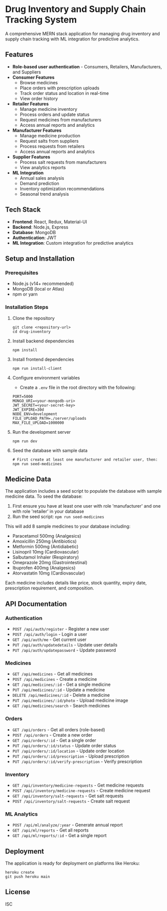 # Drug Inventory and Supply Chain Tracking System

A comprehensive MERN stack application for managing drug inventory and supply chain tracking with ML integration for predictive analytics.

## Features

- **Role-based user authentication** - Consumers, Retailers, Manufacturers, and Suppliers
- **Consumer Features**
  - Browse medicines
  - Place orders with prescription uploads
  - Track order status and location in real-time
  - View order history
- **Retailer Features**
  - Manage medicine inventory
  - Process orders and update status
  - Request medicines from manufacturers
  - Access annual reports and analytics
- **Manufacturer Features**
  - Manage medicine production
  - Request salts from suppliers
  - Process requests from retailers
  - Access annual reports and analytics
- **Supplier Features**
  - Process salt requests from manufacturers
  - View analytics reports
- **ML Integration**
  - Annual sales analysis
  - Demand prediction
  - Inventory optimization recommendations
  - Seasonal trend analysis

## Tech Stack

- **Frontend**: React, Redux, Material-UI
- **Backend**: Node.js, Express
- **Database**: MongoDB
- **Authentication**: JWT
- **ML Integration**: Custom integration for predictive analytics

## Setup and Installation

### Prerequisites

- Node.js (v14+ recommended)
- MongoDB (local or Atlas)
- npm or yarn

### Installation Steps

1. Clone the repository
   ```
   git clone <repository-url>
   cd drug-inventory
   ```

2. Install backend dependencies
   ```
   npm install
   ```

3. Install frontend dependencies
   ```
   npm run install-client
   ```

4. Configure environment variables
   - Create a `.env` file in the root directory with the following:
   ```
   PORT=5000
   MONGO_URI=<your-mongodb-uri>
   JWT_SECRET=<your-secret-key>
   JWT_EXPIRE=30d
   NODE_ENV=development
   FILE_UPLOAD_PATH=./server/uploads
   MAX_FILE_UPLOAD=1000000
   ```

5. Run the development server
   ```
   npm run dev
   ```

6. Seed the database with sample data
   ```
   # First create at least one manufacturer and retailer user, then:
   npm run seed-medicines
   ```

## Medicine Data

The application includes a seed script to populate the database with sample medicine data. To seed the database:

1. First ensure you have at least one user with role 'manufacturer' and one with role 'retailer' in your database
2. Run the seed script: `npm run seed-medicines`

This will add 8 sample medicines to your database including:
- Paracetamol 500mg (Analgesics)
- Amoxicillin 250mg (Antibiotics) 
- Metformin 500mg (Antidiabetic)
- Lisinopril 10mg (Cardiovascular)
- Salbutamol Inhaler (Respiratory)
- Omeprazole 20mg (Gastrointestinal)
- Ibuprofen 400mg (Analgesics)
- Atorvastatin 10mg (Cardiovascular)

Each medicine includes details like price, stock quantity, expiry date, prescription requirement, and composition.

## API Documentation

### Authentication
- `POST /api/auth/register` - Register a new user
- `POST /api/auth/login` - Login a user
- `GET /api/auth/me` - Get current user
- `PUT /api/auth/updatedetails` - Update user details
- `PUT /api/auth/updatepassword` - Update password

### Medicines
- `GET /api/medicines` - Get all medicines
- `POST /api/medicines` - Create a medicine
- `GET /api/medicines/:id` - Get a single medicine
- `PUT /api/medicines/:id` - Update a medicine
- `DELETE /api/medicines/:id` - Delete a medicine
- `PUT /api/medicines/:id/photo` - Upload medicine image
- `GET /api/medicines/search` - Search medicines

### Orders
- `GET /api/orders` - Get all orders (role-based)
- `POST /api/orders` - Create a new order
- `GET /api/orders/:id` - Get a single order
- `PUT /api/orders/:id/status` - Update order status
- `PUT /api/orders/:id/location` - Update order location
- `PUT /api/orders/:id/prescription` - Upload prescription
- `PUT /api/orders/:id/verify-prescription` - Verify prescription

### Inventory
- `GET /api/inventory/medicine-requests` - Get medicine requests
- `POST /api/inventory/medicine-requests` - Create medicine request
- `GET /api/inventory/salt-requests` - Get salt requests
- `POST /api/inventory/salt-requests` - Create salt request

### ML Analytics
- `POST /api/ml/analyze/:year` - Generate annual report
- `GET /api/ml/reports` - Get all reports
- `GET /api/ml/reports/:id` - Get a single report

## Deployment

The application is ready for deployment on platforms like Heroku:

```
heroku create
git push heroku main
```

## License

ISC 